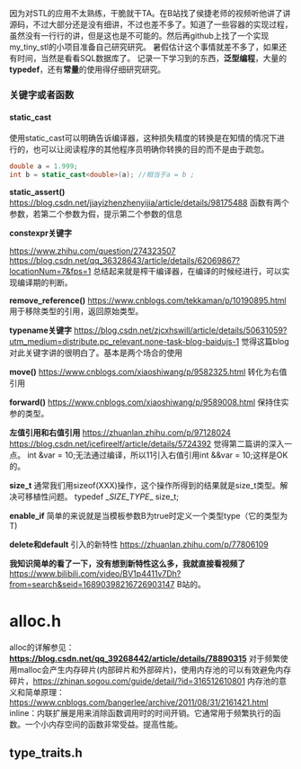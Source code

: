 因为对STL的应用不太熟练，干脆就干TA。在B站找了侯捷老师的视频听他讲了讲源码，不过大部分还是没有细讲，不过也差不多了。知道了一些容器的实现过程，虽然没有一行行的讲，但是这也是不可能的。然后再github上找了一个实现my_tiny_stl的小项目准备自己研究研究。
暑假估计这个事情就差不多了，如果还有时间，当然是看看SQL数据库了。
记录一下学习到的东西，**泛型编程**，大量的**typedef**，还有**常量**的使用得仔细研究研究。

### 关键字或者函数

#### static_cast

使用static_cast可以明确告诉编译器，这种损失精度的转换是在知情的情况下进行的，也可以让阅读程序的其他程序员明确你转换的目的而不是由于疏忽。

```c++
double a = 1.999;
int b = static_cast<double>(a); //相当于a = b ;
```

**static_assert()**
https://blog.csdn.net/jiayizhenzhenyijia/article/details/98175488
函数有两个参数，若第二个参数为假，提示第二个参数的信息

**constexpr关键字**

https://www.zhihu.com/question/274323507
https://blog.csdn.net/qq_36328643/article/details/62069867?locationNum=7&fps=1
总结起来就是榨干编译器，在编译的时候经进行，可以实现编译期的判断。

**remove_reference()**
https://www.cnblogs.com/tekkaman/p/10190895.html
用于移除类型的引用，返回原始类型。

**typename关键字**
https://blog.csdn.net/zjcxhswill/article/details/50631059?utm_medium=distribute.pc_relevant.none-task-blog-baidujs-1
觉得这篇blog对此关键字讲的很明白了。基本是两个场合的使用

**move()**
https://www.cnblogs.com/xiaoshiwang/p/9582325.html
转化为右值引用

**forward()**
https://www.cnblogs.com/xiaoshiwang/p/9589008.html
保持住实参的类型。

**左值引用和右值引用**
https://zhuanlan.zhihu.com/p/97128024
https://blog.csdn.net/icefireelf/article/details/5724392
觉得第二篇讲的深入一点。
int &var = 10;无法通过编译，所以11引入右值引用int &&var = 10;这样是OK的。

**size_t**
通常我们用sizeof(XXX)操作，这个操作所得到的结果就是size_t类型。解决可移植性问题。
typedef \__SIZE_TYPE__ 	size_t;

**enable_if**
简单的来说就是当模板参数B为true时定义一个类型type（它的类型为T)

**delete和default**
引入的新特性
https://zhuanlan.zhihu.com/p/77806109

**我知识简单的看了一下，没有想到新特性这么多，我就直接看视频了**
https://www.bilibili.com/video/BV1p4411v7Dh?from=search&seid=16890398216726903147
B站的。

# alloc.h

alloc的详解参见：**https://blog.csdn.net/qq_39268442/article/details/78890315**
对于频繁使用malloc会产生内存碎片(内部碎片和外部碎片)，使用内存池的可以有效避免内存碎片，https://zhinan.sogou.com/guide/detail/?id=316512610801
内存池的意义和简单原理：https://www.cnblogs.com/bangerlee/archive/2011/08/31/2161421.html
inline：内联扩展是用来消除函数调用时的时间开销。它通常用于频繁执行的函数。一个小内存空间的函数非常受益。提高性能。

## type_traits.h





